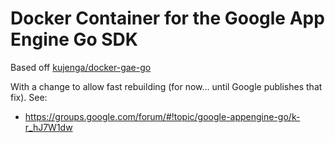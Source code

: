 # Docker Container for the Google App Engine Go SDK

Based off [kujenga/docker-gae-go](https://github.com/kujenga/docker-gae-go)

With a change to allow fast rebuilding (for now… until Google publishes that fix). See:

 * https://groups.google.com/forum/#!topic/google-appengine-go/k-r_hJ7W1dw
